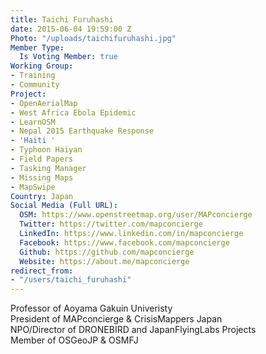 ```yaml
---
title: Taichi Furuhashi
date: 2015-06-04 19:59:00 Z
Photo: "/uploads/taichifuruhashi.jpg"
Member Type:
  Is Voting Member: true
Working Group:
- Training
- Community
Project:
- OpenAerialMap
- West Africa Ebola Epidemic
- LearnOSM
- Nepal 2015 Earthquake Response
- 'Haiti '
- Typhoon Haiyan
- Field Papers
- Tasking Manager
- Missing Maps
- MapSwipe
Country: Japan
Social Media (Full URL):
  OSM: https://www.openstreetmap.org/user/MAPconcierge
  Twitter: https://twitter.com/mapconcierge
  LinkedIn: https://www.linkedin.com/in/mapconcierge
  Facebook: https://www.facebook.com/mapconcierge
  Github: https://github.com/mapconcierge
  Website: https://about.me/mapconcierge
redirect_from:
- "/users/taichi_furuhashi"
---
```


Professor of Aoyama Gakuin Univeristy\
President of MAPconcierge & CrisisMappers Japan\
NPO/Director of DRONEBIRD and JapanFlyingLabs Projects\
Member of OSGeoJP & OSMFJ